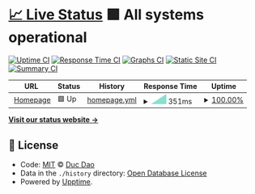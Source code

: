 # [📈 Live Status](https://dhduc.github.io/uptime) <!--live status--> **🟩 All systems operational**

[![Uptime CI](https://github.com/koj-co/upptime/workflows/Uptime%20CI/badge.svg)](https://github.com/koj-co/upptime/actions?query=workflow%3A%22Uptime+CI%22)
[![Response Time CI](https://github.com/koj-co/upptime/workflows/Response%20Time%20CI/badge.svg)](https://github.com/koj-co/upptime/actions?query=workflow%3A%22Response+Time+CI%22)
[![Graphs CI](https://github.com/koj-co/upptime/workflows/Graphs%20CI/badge.svg)](https://github.com/koj-co/upptime/actions?query=workflow%3A%22Graphs+CI%22)
[![Static Site CI](https://github.com/koj-co/upptime/workflows/Static%20Site%20CI/badge.svg)](https://github.com/koj-co/upptime/actions?query=workflow%3A%22Static+Site+CI%22)
[![Summary CI](https://github.com/koj-co/upptime/workflows/Summary%20CI/badge.svg)](https://github.com/koj-co/upptime/actions?query=workflow%3A%22Summary+CI%22)

<!--start: status pages-->
<!-- This summary is generated by Upptime (https://github.com/upptime/upptime) -->
<!-- Do not edit this manually, your changes will be overwritten -->
<!-- prettier-ignore -->
| URL | Status | History | Response Time | Uptime |
| --- | ------ | ------- | ------------- | ------ |
| <img alt="" src="https://favicons.githubusercontent.com/ducdh.com" height="13"> [Homepage](https://ducdh.com) | 🟩 Up | [homepage.yml](https://github.com/dhduc/uptime/commits/HEAD/history/homepage.yml) | <details><summary><img alt="Response time graph" src="./graphs/homepage/response-time-week.png" height="20"> 351ms</summary><br><a href="https://up.engo.pro/history/homepage"><img alt="Response time 1352" src="https://img.shields.io/endpoint?url=https%3A%2F%2Fraw.githubusercontent.com%2Fdhduc%2Fuptime%2FHEAD%2Fapi%2Fhomepage%2Fresponse-time.json"></a><br><a href="https://up.engo.pro/history/homepage"><img alt="24-hour response time 351" src="https://img.shields.io/endpoint?url=https%3A%2F%2Fraw.githubusercontent.com%2Fdhduc%2Fuptime%2FHEAD%2Fapi%2Fhomepage%2Fresponse-time-day.json"></a><br><a href="https://up.engo.pro/history/homepage"><img alt="7-day response time 351" src="https://img.shields.io/endpoint?url=https%3A%2F%2Fraw.githubusercontent.com%2Fdhduc%2Fuptime%2FHEAD%2Fapi%2Fhomepage%2Fresponse-time-week.json"></a><br><a href="https://up.engo.pro/history/homepage"><img alt="30-day response time 351" src="https://img.shields.io/endpoint?url=https%3A%2F%2Fraw.githubusercontent.com%2Fdhduc%2Fuptime%2FHEAD%2Fapi%2Fhomepage%2Fresponse-time-month.json"></a><br><a href="https://up.engo.pro/history/homepage"><img alt="1-year response time 1352" src="https://img.shields.io/endpoint?url=https%3A%2F%2Fraw.githubusercontent.com%2Fdhduc%2Fuptime%2FHEAD%2Fapi%2Fhomepage%2Fresponse-time-year.json"></a></details> | <details><summary><a href="https://up.engo.pro/history/homepage">100.00%</a></summary><a href="https://up.engo.pro/history/homepage"><img alt="All-time uptime 0.00%" src="https://img.shields.io/endpoint?url=https%3A%2F%2Fraw.githubusercontent.com%2Fdhduc%2Fuptime%2FHEAD%2Fapi%2Fhomepage%2Fuptime.json"></a><br><a href="https://up.engo.pro/history/homepage"><img alt="24-hour uptime 100.00%" src="https://img.shields.io/endpoint?url=https%3A%2F%2Fraw.githubusercontent.com%2Fdhduc%2Fuptime%2FHEAD%2Fapi%2Fhomepage%2Fuptime-day.json"></a><br><a href="https://up.engo.pro/history/homepage"><img alt="7-day uptime 100.00%" src="https://img.shields.io/endpoint?url=https%3A%2F%2Fraw.githubusercontent.com%2Fdhduc%2Fuptime%2FHEAD%2Fapi%2Fhomepage%2Fuptime-week.json"></a><br><a href="https://up.engo.pro/history/homepage"><img alt="30-day uptime 100.00%" src="https://img.shields.io/endpoint?url=https%3A%2F%2Fraw.githubusercontent.com%2Fdhduc%2Fuptime%2FHEAD%2Fapi%2Fhomepage%2Fuptime-month.json"></a><br><a href="https://up.engo.pro/history/homepage"><img alt="1-year uptime 0.00%" src="https://img.shields.io/endpoint?url=https%3A%2F%2Fraw.githubusercontent.com%2Fdhduc%2Fuptime%2FHEAD%2Fapi%2Fhomepage%2Fuptime-year.json"></a></details>

<!--end: status pages-->

[**Visit our status website →**](https://dhduc.github.io/uptime)

## 📄 License

- Code: [MIT](./LICENSE) © [Duc Dao](https://ducdh.com)
- Data in the `./history` directory: [Open Database License](https://opendatacommons.org/licenses/odbl/1-0/)
- Powered by [Upptime](https://github.com/upptime/upptime).

